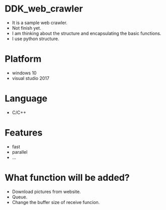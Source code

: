 # DDK_web_crawler
* It is a sample web crawler.
* Not finish yet.
* I am thinking about the structure and encapsulating the basic functions.
* I use python structure.

# Platform
* windows 10
* visual studio 2017

# Language
* C/C++

# Features
* fast
* parallel
* ...

# What function will be added?
* Download pictures from website.
* Queue.
* Change the buffer size of receive funcion. 
